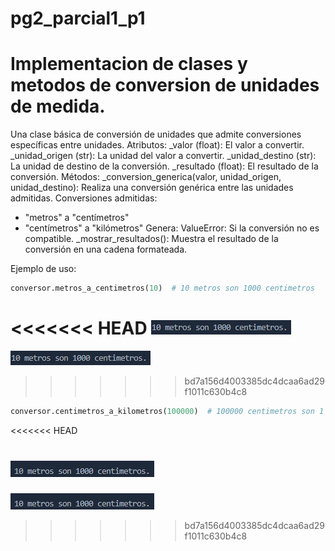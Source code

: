 # pg2_parcial1_p1

# Implementacion de clases y metodos de conversion de unidades de medida.

Una clase básica de conversión de unidades que admite conversiones específicas entre unidades.
Atributos:
_valor (float): El valor a convertir.
_unidad_origen (str): La unidad del valor a convertir.
_unidad_destino (str): La unidad de destino de la conversión.
_resultado (float): El resultado de la conversión.
Métodos:
_conversion_generica(valor, unidad_origen, unidad_destino):
Realiza una conversión genérica entre las unidades admitidas.
Conversiones admitidas:

- "metros" a "centímetros"
- "centímetros" a "kilómetros"
Genera:
ValueError: Si la conversión no es compatible.
_mostrar_resultados():
Muestra el resultado de la conversión en una cadena formateada.

Ejemplo de uso:

```python
conversor.metros_a_centimetros(10)  # 10 metros son 1000 centimetros
```
<<<<<<< HEAD
![Resultado](img/image.png)
=======
<img src="img/image.png"></img>
>>>>>>> bd7a156d4003385dc4dcaa6ad29f1011c630b4c8

```python
conversor.centimetros_a_kilometros(100000)  # 100000 centimetros son 1 kilometro

```
<<<<<<< HEAD

![Resultado](img/image2.png)
=======
<img src="img/image2.png"></img>
>>>>>>> bd7a156d4003385dc4dcaa6ad29f1011c630b4c8
